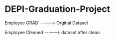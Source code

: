 # DEPI-Graduation-Project

Employee GRAD -----> Orginal Dataset


Employee Cleaned -----> dataset after clean 
